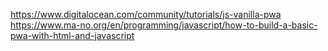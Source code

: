 https://www.digitalocean.com/community/tutorials/js-vanilla-pwa
https://www.ma-no.org/en/programming/javascript/how-to-build-a-basic-pwa-with-html-and-javascript